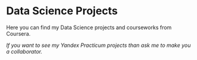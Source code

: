 # Data Science Projects
Here you can find my Data Science projects and courseworks from Coursera.

_If you want to see my Yandex Practicum projects than ask me to make you a collaborator._
